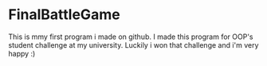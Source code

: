 # FinalBattleGame

This is mmy first program i made on github. I made this program for OOP's student challenge at my university. Luckily i won that challenge and i'm very happy :)
